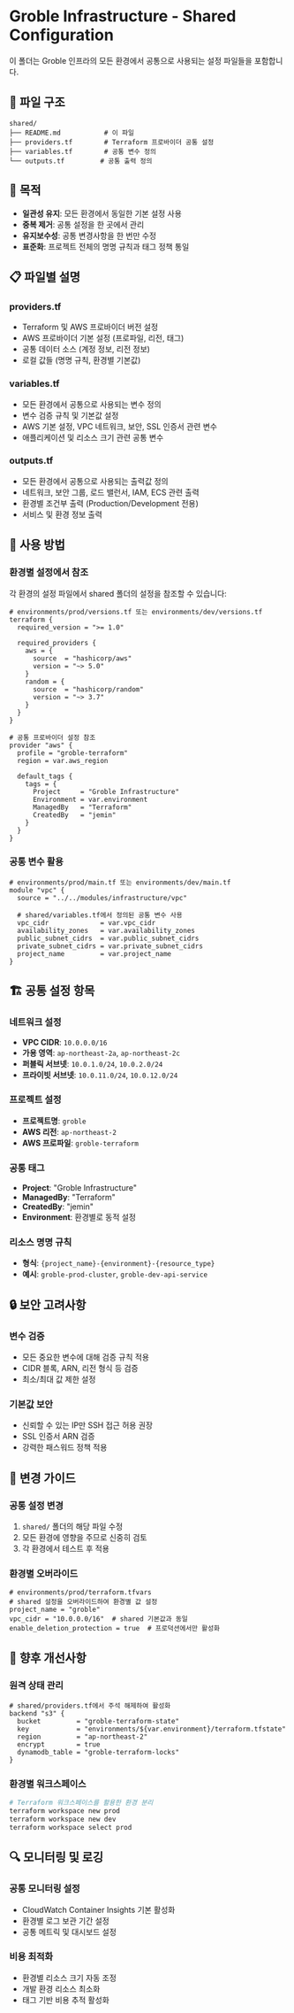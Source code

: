 # Groble Infrastructure - Shared Configuration

이 폴더는 Groble 인프라의 모든 환경에서 공통으로 사용되는 설정 파일들을 포함합니다.

## 📁 파일 구조

```
shared/
├── README.md           # 이 파일
├── providers.tf        # Terraform 프로바이더 공통 설정
├── variables.tf        # 공통 변수 정의
└── outputs.tf         # 공통 출력 정의
```

## 🎯 목적

- **일관성 유지**: 모든 환경에서 동일한 기본 설정 사용
- **중복 제거**: 공통 설정을 한 곳에서 관리
- **유지보수성**: 공통 변경사항을 한 번만 수정
- **표준화**: 프로젝트 전체의 명명 규칙과 태그 정책 통일

## 📋 파일별 설명

### providers.tf
- Terraform 및 AWS 프로바이더 버전 설정
- AWS 프로바이더 기본 설정 (프로파일, 리전, 태그)
- 공통 데이터 소스 (계정 정보, 리전 정보)
- 로컬 값들 (명명 규칙, 환경별 기본값)

### variables.tf
- 모든 환경에서 공통으로 사용되는 변수 정의
- 변수 검증 규칙 및 기본값 설정
- AWS 기본 설정, VPC 네트워크, 보안, SSL 인증서 관련 변수
- 애플리케이션 및 리소스 크기 관련 공통 변수

### outputs.tf
- 모든 환경에서 공통으로 사용되는 출력값 정의
- 네트워크, 보안 그룹, 로드 밸런서, IAM, ECS 관련 출력
- 환경별 조건부 출력 (Production/Development 전용)
- 서비스 및 환경 정보 출력

## 🔧 사용 방법

### 환경별 설정에서 참조
각 환경의 설정 파일에서 shared 폴더의 설정을 참조할 수 있습니다:

```hcl
# environments/prod/versions.tf 또는 environments/dev/versions.tf
terraform {
  required_version = ">= 1.0"
  
  required_providers {
    aws = {
      source  = "hashicorp/aws"
      version = "~> 5.0"
    }
    random = {
      source  = "hashicorp/random"
      version = "~> 3.7"
    }
  }
}

# 공통 프로바이더 설정 참조
provider "aws" {
  profile = "groble-terraform"
  region = var.aws_region
  
  default_tags {
    tags = {
      Project     = "Groble Infrastructure"
      Environment = var.environment
      ManagedBy   = "Terraform"
      CreatedBy   = "jemin"
    }
  }
}
```

### 공통 변수 활용
```hcl
# environments/prod/main.tf 또는 environments/dev/main.tf
module "vpc" {
  source = "../../modules/infrastructure/vpc"
  
  # shared/variables.tf에서 정의된 공통 변수 사용
  vpc_cidr             = var.vpc_cidr
  availability_zones   = var.availability_zones
  public_subnet_cidrs  = var.public_subnet_cidrs
  private_subnet_cidrs = var.private_subnet_cidrs
  project_name         = var.project_name
}
```

## 🏗️ 공통 설정 항목

### 네트워크 설정
- **VPC CIDR**: `10.0.0.0/16`
- **가용 영역**: `ap-northeast-2a`, `ap-northeast-2c`
- **퍼블릭 서브넷**: `10.0.1.0/24`, `10.0.2.0/24`
- **프라이빗 서브넷**: `10.0.11.0/24`, `10.0.12.0/24`

### 프로젝트 설정
- **프로젝트명**: `groble`
- **AWS 리전**: `ap-northeast-2`
- **AWS 프로파일**: `groble-terraform`

### 공통 태그
- **Project**: "Groble Infrastructure"
- **ManagedBy**: "Terraform"
- **CreatedBy**: "jemin"
- **Environment**: 환경별로 동적 설정

### 리소스 명명 규칙
- **형식**: `{project_name}-{environment}-{resource_type}`
- **예시**: `groble-prod-cluster`, `groble-dev-api-service`

## 🔒 보안 고려사항

### 변수 검증
- 모든 중요한 변수에 대해 검증 규칙 적용
- CIDR 블록, ARN, 리전 형식 등 검증
- 최소/최대 값 제한 설정

### 기본값 보안
- 신뢰할 수 있는 IP만 SSH 접근 허용 권장
- SSL 인증서 ARN 검증
- 강력한 패스워드 정책 적용

## 📝 변경 가이드

### 공통 설정 변경
1. `shared/` 폴더의 해당 파일 수정
2. 모든 환경에 영향을 주므로 신중히 검토
3. 각 환경에서 테스트 후 적용

### 환경별 오버라이드
```hcl
# environments/prod/terraform.tfvars
# shared 설정을 오버라이드하여 환경별 값 설정
project_name = "groble"
vpc_cidr = "10.0.0.0/16"  # shared 기본값과 동일
enable_deletion_protection = true  # 프로덕션에서만 활성화
```

## 🚀 향후 개선사항

### 원격 상태 관리
```hcl
# shared/providers.tf에서 주석 해제하여 활성화
backend "s3" {
  bucket         = "groble-terraform-state"
  key            = "environments/${var.environment}/terraform.tfstate"
  region         = "ap-northeast-2"
  encrypt        = true
  dynamodb_table = "groble-terraform-locks"
}
```

### 환경별 워크스페이스
```bash
# Terraform 워크스페이스를 활용한 환경 분리
terraform workspace new prod
terraform workspace new dev
terraform workspace select prod
```

## 🔍 모니터링 및 로깅

### 공통 모니터링 설정
- CloudWatch Container Insights 기본 활성화
- 환경별 로그 보관 기간 설정
- 공통 메트릭 및 대시보드 설정

### 비용 최적화
- 환경별 리소스 크기 자동 조정
- 개발 환경 리소스 최소화
- 태그 기반 비용 추적 활성화
